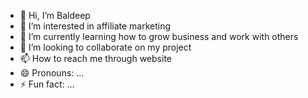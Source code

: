 - 👋 Hi, I’m Baldeep
- 👀 I’m interested in affiliate marketing
- 🌱 I’m currently learning how to grow business and work with others
- 💞️ I’m looking to collaborate on my project
- 📫 How to reach me through website
- 😄 Pronouns: ...
- ⚡ Fun fact: ...

<!---
Baldeep2771/Baldeep2771 is a ✨ special ✨ repository because its `README.md` (this file) appears on your GitHub profile.
You can click the Preview link to take a look at your changes.
--->
